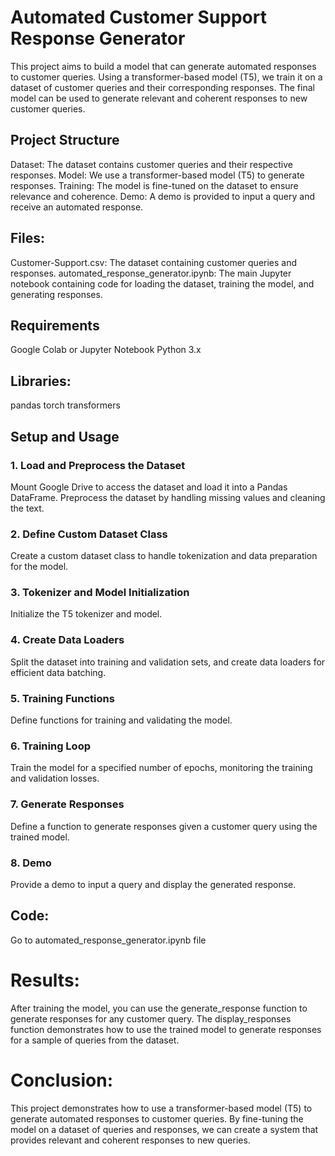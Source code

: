 # Automated Customer Support Response Generator
This project aims to build a model that can generate automated responses to customer queries. 
Using a transformer-based model (T5), we train it on a dataset of customer queries and their corresponding responses. 
The final model can be used to generate relevant and coherent responses to new customer queries.

## Project Structure
 Dataset: The dataset contains customer queries and their respective responses.
 Model: We use a transformer-based model (T5) to generate responses.
 Training: The model is fine-tuned on the dataset to ensure relevance and coherence.
 Demo: A demo is provided to input a query and receive an automated response.
## Files:
 Customer-Support.csv: The dataset containing customer queries and responses.
 automated_response_generator.ipynb: The main Jupyter notebook containing code for loading the dataset, training the model, and generating responses.
## Requirements
Google Colab or Jupyter Notebook
Python 3.x
## Libraries:
pandas
torch
transformers
## Setup and Usage
### 1. Load and Preprocess the Dataset
Mount Google Drive to access the dataset and load it into a Pandas DataFrame. Preprocess the dataset by handling missing values and cleaning the text.

### 2. Define Custom Dataset Class
Create a custom dataset class to handle tokenization and data preparation for the model.

### 3. Tokenizer and Model Initialization
Initialize the T5 tokenizer and model.

### 4. Create Data Loaders
Split the dataset into training and validation sets, and create data loaders for efficient data batching.

### 5. Training Functions
Define functions for training and validating the model.

### 6. Training Loop
Train the model for a specified number of epochs, monitoring the training and validation losses.

### 7. Generate Responses
Define a function to generate responses given a customer query using the trained model.

### 8. Demo
Provide a demo to input a query and display the generated response.

## Code: 
Go to automated_response_generator.ipynb file

# Results:
After training the model, you can use the generate_response function to generate responses for any customer query.
The display_responses function demonstrates how to use the trained model to generate responses for a sample of queries from the dataset.

# Conclusion:
This project demonstrates how to use a transformer-based model (T5) to generate automated responses to customer queries. 
By fine-tuning the model on a dataset of queries and responses, we can create a system that provides relevant and coherent responses to new queries.
